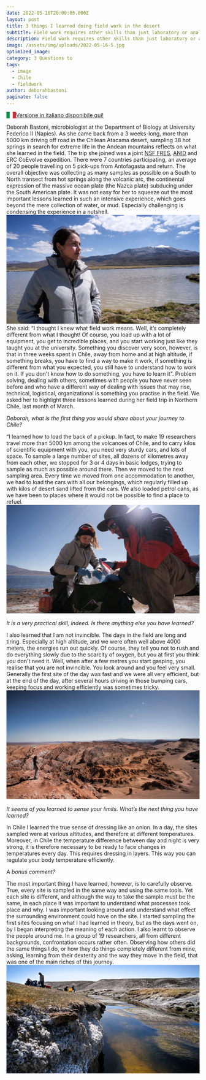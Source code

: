 ```yaml
---
date: 2022-05-16T20:00:05.000Z
layout: post
title: 3 things I learned doing field work in the desert
subtitle: Field work requires other skills than just laboratory or analytical skills
description: Field work requires other skills than just laboratory or analytical skills
image: /assets/img/uploads/2022-05-16-5.jpg
optimized_image:
category: 3 Questions to
tags:
  - image
  - Chile
  - fieldwork
author: deborahbastoni
paginate: false
---
```


<img style="float: left;" src="/assets/img/icons/ita.png" width=25px alt="Italian version"><a href="/assets/docs/Post 5 Trad Italiano Deborah Bastoni.pdf" target="_blank">Versione in italiano disponibile quí!</a>

Deborah Bastoni, microbiologist at the Department of Biology at University Federico II (Naples). As she came back from a 3 weeks-long, more than 5000 km driving off road in the Chilean Atacama desert, sampling 38 hot springs in search for extreme life in the Andean mountains reflects on what she learned in the field.
The trip she joined was a joint [NSF FRES](https://beta.nsf.gov/funding/opportunities/frontier-research-earth-sciences-fres), [ANID](https://www.anid.cl/) and ERC CoEvolve expedition. There were 7 countries participating, an average of 20 people travelling on 5 pick-ups from Antofagasta and return. The overall objective was collecting as many samples as possible on a South to North transect from hot springs along the volcanic arc, the continental expression of the massive ocean plate (the Nazca plate) subducing under the South American plate.
It was not easy for her to squeeze out the most important lessons learned in such an intensive experience, which goes beyond the mere collection of water, or mud. Especially challenging is condensing the experience in a nutshell.
![Alt text](/assets/img/uploads/2022-05-16-1.jpg "Deborah Bastoni")
She said: “I thought I knew what field work means. Well, it’s completely different from what I thought! Of course, you load up with a lot of equipment, you get to incredible places, and you start working just like they taught you at the university. Something you discover very soon, however, is that in three weeks spent in Chile, away from home and at high altitude, if something breaks, you have to find a way to make it work, if something is different from what you expected, you still have to understand how to work on it. If you don't know how to do something, you have to learn it”.
Problem solving, dealing with others, sometimes with people you have never seen before and who have a different way of dealing with issues that may rise, technical, logistical, organizational is something you practise in the field. We asked her to highlight three lessons learned during her field trip in Northern Chile, last month of March.

*Deborah, what is the first thing you would share about your journey to Chile?*

“I learned how to load the back of a pickup. In fact, to make 19 researchers travel more than 5000 km among the volcanoes of Chile, and to carry kilos of scientific equipment with you, you need very sturdy cars, and lots of space. To sample a large number of sites, all dozens of kilometres away from each other, we stopped for 3 or 4 days in basic lodges, trying to sample as much as possible around there. Then we moved to the next sampling area. Every time we moved from one accommodation to another, we had to load the cars with all our belongings, which regularly filled up with kilos of desert sand lifted from the cars. We also loaded petrol cans, as we have been to places where it would not be possible to find a place to refuel.
![Alt text](/assets/img/uploads/2022-05-16-2.jpg "Deborah at work with Marco Giardina")

*It is a very practical skill, indeed. Is there anything else you have learned?*

I also learned that I am not invincible. The days in the field are long and tiring. Especially at high altitude, and we were often well above 4000 meters, the energies run out quickly. Of course, they tell you not to rush and do everything slowly due to the scarcity of oxygen, but you at first you think you don't need it. Well, when after a few metres you start gasping, you realise that you are not invincible. You look around and you feel very small. Generally the first site of the day was fast and we were all very efficient, but at the end of the day, after several hours driving in those bumping cars, keeping focus and working efficiently was sometimes tricky.
![Alt text](/assets/img/uploads/2022-05-16-3.jpg "")

*It seems of you learned to sense your limits. What’s the next thing you have learned?*

In Chile I learned the true sense of dressing like an onion. In a day, the sites sampled were at various altitudes, and therefore at different temperatures. Moreover, in Chile the temperature difference between day and night is very strong, it is therefore necessary to be ready to face changes in temperatures every day. This requires dressing in layers. This way you can regulate your body temperature efficiently.

*A bonus comment?*

The most important thing I have learned, however, is to carefully observe. True, every site is sampled in the same way and using the same tools. Yet each site is different, and although the way to take the sample must be the same, in each place it was important to understand what processes took place and why. I was important looking around and understand what effect the surrounding environment could have on the site. I started sampling the first sites focusing on what I had learned in theory, but as the days went on, by I began interpreting the meaning of each action. I also learnt to observe the people around me. In a group of 19 researchers, all from different backgrounds, confrontation occurs rather often. Observing how others did the same things I do, or how they do things completely different from mine, asking, learning from their dexterity and the way they move in the field, that was one of the main riches of this journey.
![Alt text](/assets/img/uploads/2022-05-16-4.jpg "Deborah observing the Atacama Desert landscape")
